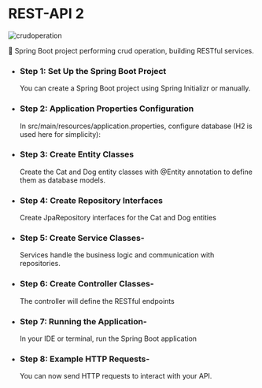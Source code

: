 # REST-API 2
![crudoperation](https://img.shields.io/badge/crud_operation-2F3134?style=for-the-badge&logo=crud_operation&logoColor=white)

 🔸 Spring Boot project performing crud operation, building RESTful services.

- ### Step 1: Set Up the Spring Boot Project
 
  You can create a Spring Boot project using Spring Initializr or manually.
  
- ### Step 2: Application Properties Configuration
  
  In src/main/resources/application.properties, configure database (H2 is used here for simplicity):
  
- ### Step 3: Create Entity Classes
  
  Create the Cat and Dog entity classes with @Entity annotation to define them as database models.
  
- ### Step 4: Create Repository Interfaces
  
  Create JpaRepository interfaces for the Cat and Dog entities
  
- ### Step 5: Create Service Classes-

  Services handle the business logic and communication with repositories.

- ### Step 6: Create Controller Classes-
  
  The controller will define the RESTful endpoints
  
- ### Step 7: Running the Application-
  
  In your IDE or terminal, run the Spring Boot application 

- ### Step 8: Example HTTP Requests-
  
  You can now send HTTP requests to interact with your API.
